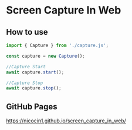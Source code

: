 # Screen Capture In Web

## How to use
```js
import { Capture } from './capture.js';

const capture = new Capture();

//Capture Start
await capture.start();

//Capture Stop
await capture.stop();
```

## GitHub Pages
https://nicocin1.github.io/screen_capture_in_web/
